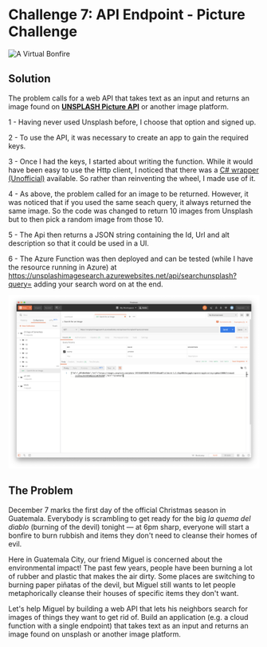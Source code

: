 # Challenge 7: API Endpoint - Picture Challenge

![A Virtual Bonfire](https://res.cloudinary.com/jen-looper/image/upload/v1575132446/images/challenge-7_kzcrtm.jpg)

## Solution

The problem calls for a web API that takes text as an input and returns an image found on **[UNSPLASH Picture API](https://unsplash.com/)** or another image platform.

1 - Having never used Unsplash before, I choose that option and signed up.

2 - To use the API, it was necessary to create an app to gain the required keys.

3 - Once I had the keys, I started about writing the function. While it would have been easy to use the Http client, I noticed that there was a [C# wrapper (Unofficial)](https://github.com/rootasjey/unsplasharp) available. So rather than reinventing the wheel, I made use of it.

4 - As above, the problem called for an image to be returned. However, it was noticed that if you used the same seach query, it always returned the same image. So the code was changed to return 10 images from Unsplash but to then pick a random image from those 10.

5 - The Api then returns a JSON string containing the Id, Url and alt description so that it could be used in a UI.

6 - The Azure Function was then deployed and can be tested (while I have the resource running in Azure) at https://unsplashimagesearch.azurewebsites.net/api/searchunsplash?query= adding your search word on at the end.

![Sample query](images/postman.png)

## The Problem

December 7 marks the first day of the official Christmas season in Guatemala. Everybody is scrambling to get ready for the big _la quema del diablo_ (burning of the devil) tonight — at 6pm sharp, everyone will start a bonfire to burn rubbish and items they don't need to cleanse their homes of evil.

Here in Guatemala City, our friend Miguel is concerned about the environmental impact! The past few years, people have been burning a lot of rubber and plastic that makes the air dirty. Some places are switching to burning paper piñatas of the devil, but Miguel still wants to let people metaphorically cleanse their houses of specific items they don't want.

Let's help Miguel by building a web API that lets his neighbors search for images of things they want to get rid of. Build an application (e.g. a cloud function with a single endpoint) that takes text as an input and returns an image found on unsplash or another image platform.

